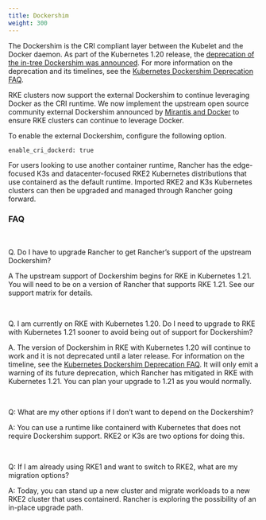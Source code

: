 ```yaml
---
title: Dockershim
weight: 300
---
```


The Dockershim is the CRI compliant layer between the Kubelet and the Docker daemon. As part of the Kubernetes 1.20 release, the [deprecation of the in-tree Dockershim was announced](https://kubernetes.io/blog/2020/12/02/dont-panic-kubernetes-and-docker/). For more information on the deprecation and its timelines, see the [Kubernetes Dockershim Deprecation FAQ](https://kubernetes.io/blog/2020/12/02/dockershim-faq/#when-will-dockershim-be-removed).

RKE clusters now support the external Dockershim to continue leveraging Docker as the CRI runtime. We now implement the upstream open source community external Dockershim announced by [Mirantis and Docker](https://www.mirantis.com/blog/mirantis-to-take-over-support-of-kubernetes-dockershim-2/) to ensure RKE clusters can continue to leverage Docker.

To enable the external Dockershim, configure the following option.

```
enable_cri_dockerd: true
```

For users looking to use another container runtime, Rancher has the edge-focused K3s and datacenter-focused RKE2 Kubernetes distributions that use containerd as the default runtime. Imported RKE2 and K3s Kubernetes clusters can then be upgraded and managed through Rancher going forward.

### FAQ

<br>

Q. Do I have to upgrade Rancher to get Rancher’s support of the upstream Dockershim?  

A The upstream support of Dockershim begins for RKE in Kubernetes 1.21. You will need to be on a version of Rancher that supports RKE 1.21. See our support matrix for details.

<br> 

Q. I am currently on RKE with Kubernetes 1.20. Do I need to upgrade to RKE with Kubernetes 1.21 sooner to avoid being out of support for Dockershim?   

A. The version of Dockershim in RKE with Kubernetes 1.20 will continue to work and it is not deprecated until a later release. For information on the timeline, see the [Kubernetes Dockershim Deprecation FAQ](https://kubernetes.io/blog/2020/12/02/dockershim-faq/#when-will-dockershim-be-removed). It will only emit a warning of its future deprecation, which Rancher has mitigated in RKE with Kubernetes 1.21. You can plan your upgrade to 1.21 as you would normally.

<br>

Q: What are my other options if I don’t want to depend on the Dockershim? 

A: You can use a runtime like containerd with Kubernetes that does not require Dockershim support. RKE2 or K3s are two options for doing this.

<br>

Q: If I am already using RKE1 and want to switch to RKE2, what are my migration options?  

A: Today, you can stand up a new cluster and migrate workloads to a new RKE2 cluster that uses containerd. Rancher is exploring the possibility of an in-place upgrade path. 

<br>
